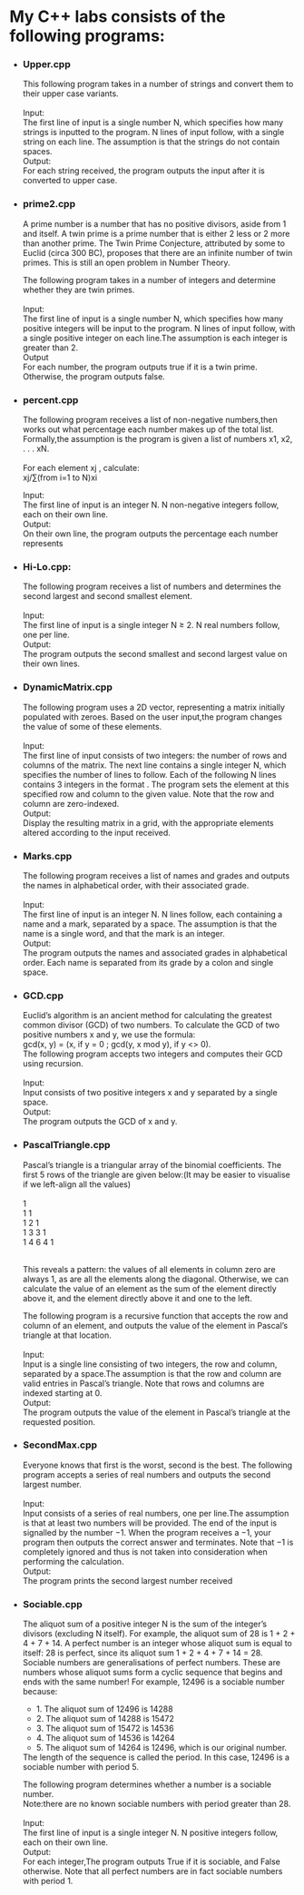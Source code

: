 <h1>My C++ labs consists of the following programs: </h1>
<ul>
<li><h3>Upper.cpp</h3>This following program takes in a number of strings and convert them to their upper case variants.</br></br>
Input:</br>
The first line of input is a single number N, which specifies how many strings is inputted to
the program. N lines of input follow, with a single string on each line. The assumption is that the
strings do not contain spaces.</br>
Output:</br>
For each string received, the program outputs the input after it is converted to upper case.
</li>
  
<li>
<h3>prime2.cpp</h3> <p>A prime number is a number that has no positive divisors, aside from 1 and itself. A twin prime
is a prime number that is either 2 less or 2 more than another prime. The Twin Prime Conjecture,
attributed by some to Euclid (circa 300 BC), proposes that there are an infinite number of twin
primes. This is still an open problem in Number Theory.</p>
The following program takes in a number of integers and determine whether they are twin
primes.
</br></br>
Input:</br>
The first line of input is a single number N, which specifies how many positive integers will be
input to the program. N lines of input follow, with a single positive integer on each line.The assumption is each integer is greater than 2.</br>
Output</br>
For each number, the program outputs true if it is a twin prime. Otherwise, the program outputs false. 
</li>
  
<li>
<h3>percent.cpp</h3> The following program receives a list of non-negative numbers,then works out what percentage each number makes up of the
total list. Formally,the assumption is the program is given a list of numbers x1, x2, . . . xN.</br> </br>For each element xj ,
calculate:</br>
xj/∑(from i=1 to N)xi
</br>

Input:</br>
The first line of input is an integer N. N non-negative integers follow, each on their own line.</br>
Output:</br>
On their own line, the program outputs the percentage each number represents
</li>

<li>
<h3>Hi-Lo.cpp:</h3> The following program receives a list of numbers and determines the second largest and second smallest element.</br></br>
Input:</br>
The first line of input is a single integer N ≥ 2. N real numbers follow, one per line.</br>
Output:</br>
The program outputs the second smallest and second largest value on their own lines.
</li>

<li>
<h3>DynamicMatrix.cpp</h3> The following program uses a 2D
vector, representing a matrix initially populated with zeroes. Based on the user input,the program changes the value of some of these elements.</br></br>
Input:</br>
The first line of input consists of two integers: the number of rows and columns of the matrix.
The next line contains a single integer N, which specifies the number of lines to follow. Each of
the following N lines contains 3 integers in the format <row> <column> <value>. The program sets the element at this specified row and column to the given value. Note that the row
and column are zero-indexed.
</br>
Output:</br>
Display the resulting matrix in a grid, with the appropriate elements altered according to the
input received.
</li>

<li>
<h3>Marks.cpp</h3>The following program receives a list of names and grades and outputs the names in alphabetical order, with their associated
grade.</br></br>
Input:</br>
The first line of input is an integer N. N lines follow, each containing a name and a mark,
separated by a space. The assumption is that the name is a single word, and that the mark is an
integer.</br>
Output:</br>
The program outputs the names and associated grades in alphabetical order. Each name is separated
from its grade by a colon and single space.
</li>

<li>
<h3>GCD.cpp</h3>Euclid’s algorithm is an ancient method for calculating the greatest common divisor (GCD) of
two numbers. To calculate the GCD of two positive numbers x and y, we use the formula:</br>
gcd(x, y) = (x, if y = 0 ; gcd(y, x mod y), if y <> 0).</br>
The following program accepts two integers and computes their GCD using recursion.</br></br>
Input:</br>
Input consists of two positive integers x and y separated by a single space.</br>
Output:</br>
The program outputs the GCD of x and y. 
</li>

<li>
<h3>PascalTriangle.cpp</h3>Pascal’s triangle is a triangular array of the binomial coefficients. The first 5 rows of the triangle
are given below:(It may be easier to visualise if we left-align all the values)</br></br>
1</br>
1 1</br>
1 2 1</br>
1 3 3 1</br>
1 4 6 4 1</br></br>
<p>This reveals a pattern: the values of all elements in column zero are always 1, as are all the
elements along the diagonal. Otherwise, we can calculate the value of an element as the sum
of the element directly above it, and the element directly above it and one to the left.</p>
 The following program is a recursive function that accepts the row and column of an
element, and outputs the value of the element in Pascal’s triangle at that location.</br></br>
Input:</br>
Input is a single line consisting of two integers, the row and column, separated by a space.The assumption is that the row and column are valid entries in Pascal’s triangle. Note that rows
and columns are indexed starting at 0.</br>
Output:</br>
The program outputs the value of the element in Pascal’s triangle at the requested position.  
</li>

<li>
<h3>SecondMax.cpp</h3>Everyone knows that first is the worst, second is the best. The following program accepts a
series of real numbers and outputs the second largest number.</br></br>
Input:</br>
Input consists of a series of real numbers, one per line.The assumption is that at least two
numbers will be provided. The end of the input is signalled by the number −1. When the program
receives a −1, your program then outputs the correct answer and terminates. Note that −1
is completely ignored and thus is not taken into consideration when performing
the calculation.</br>
Output:</br>
The program prints the second largest number received
</li>

<li>
<h3>Sociable.cpp</h3><p>The aliquot sum of a positive integer N is the sum of the integer’s divisors (excluding N itself).
For example, the aliquot sum of 28 is 1 + 2 + 4 + 7 + 14. A perfect number is an integer whose
aliquot sum is equal to itself: 28 is perfect, since its aliquot sum 1 + 2 + 4 + 7 + 14 = 28.
Sociable numbers are generalisations of perfect numbers. These are numbers whose aliquot
sums form a cyclic sequence that begins and ends with the same number! For example, 12496 is
a sociable number because:<ul>
<li>1. The aliquot sum of 12496 is 14288</li>
<li>2. The aliquot sum of 14288 is 15472</li>
<li>3. The aliquot sum of 15472 is 14536</li>
<li>4. The aliquot sum of 14536 is 14264</li>
<li>5. The aliquot sum of 14264 is 12496, which is our original number.</li>
</ul>
The length of the sequence is called the period. In this case, 12496 is a sociable number with
period 5.
</p>
The following program determines whether a number is a sociable number.</br> Note:there are no known sociable numbers with period greater than 28. </br></br>
Input:</br>
The first line of input is a single integer N. N positive integers follow, each on their own line.</br>
Output:</br>
For each integer,The program outputs True if it is sociable, and False otherwise. Note that all perfect numbers
are in fact sociable numbers with period 1. 
</li>

















  
</ul>
